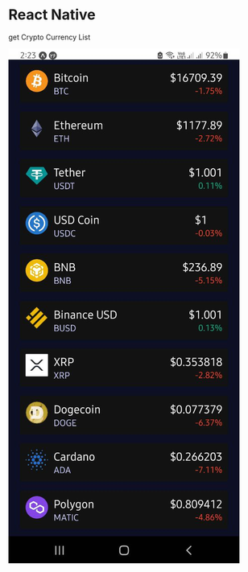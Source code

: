 # React Native

get Crypto Currency List

![demo](https://github.com/Mojtaba-Pourkhanlar/React_Native_Crypto_Currency/blob/main/assets/screenSh.jpg)